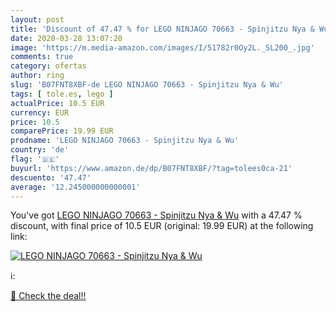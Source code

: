 ```yaml
---
layout: post
title: 'Discount of 47.47 % for LEGO NINJAGO 70663 - Spinjitzu Nya & Wu'
date: 2020-03-28 13:07:20
image: 'https://m.media-amazon.com/images/I/51782r0Oy2L._SL200_.jpg'
comments: true
category: ofertas
author: ring
slug: 'B07FNT8XBF-de LEGO NINJAGO 70663 - Spinjitzu Nya & Wu'
tags: [ tole.es, lego ]
actualPrice: 10.5 EUR
currency: EUR
price: 10.5
comparePrice: 19.99 EUR
prodname: 'LEGO NINJAGO 70663 - Spinjitzu Nya & Wu'
country: 'de'
flag: '🇩🇪'
buyurl: 'https://www.amazon.de/dp/B07FNT8XBF/?tag=tolees0ca-21'
descuento: '47.47'
average: '12.245000000000001'
---
```


You've got [LEGO NINJAGO 70663 - Spinjitzu Nya & Wu](https://www.amazon.de/dp/B07FNT8XBF/?tag=tolees0ca-21) with a  47.47 % discount, with final price of 10.5 EUR (original: 19.99 EUR) at the following link:

[![LEGO NINJAGO 70663 - Spinjitzu Nya & Wu](https://m.media-amazon.com/images/I/51782r0Oy2L._SL200_.jpg)](https://www.amazon.de/dp/B07FNT8XBF/?tag=tolees0ca-21)

ℹ️:


[🛒 Check the deal!!](https://www.amazon.de/dp/B07FNT8XBF/?tag=tolees0ca-21)
